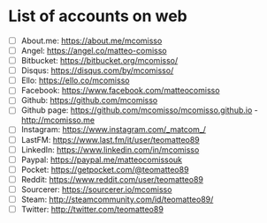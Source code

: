 # List of accounts on web

- [ ] About.me: https://about.me/mcomisso
- [ ] Angel: https://angel.co/matteo-comisso
- [ ] Bitbucket: https://bitbucket.org/mcomisso/
- [ ] Disqus: https://disqus.com/by/mcomisso/
- [ ] Ello: https://ello.co/mcomisso
- [ ] Facebook: https://www.facebook.com/matteocomisso
- [ ] Github: https://github.com/mcomisso
- [ ] Github page: https://github.com/mcomisso/mcomisso.github.io - http://mcomisso.me
- [ ] Instagram: https://www.instagram.com/_matcom_/
- [ ] LastFM: https://www.last.fm/it/user/teomatteo89
- [ ] LinkedIn: https://www.linkedin.com/in/mcomisso
- [ ] Paypal: https://paypal.me/matteocomissouk
- [ ] Pocket: https://getpocket.com/@teomatteo89
- [ ] Reddit: https://www.reddit.com/user/teomatteo89
- [ ] Sourcerer: https://sourcerer.io/mcomisso
- [ ] Steam: http://steamcommunity.com/id/teomatteo89/
- [ ] Twitter: http://twitter.com/teomatteo89
